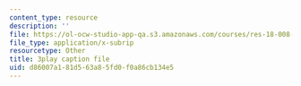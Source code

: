 ```yaml
---
content_type: resource
description: ''
file: https://ol-ocw-studio-app-qa.s3.amazonaws.com/courses/res-18-008-calculus-revisited-complex-variables-differential-equations-and-linear-algebra-fall-2011/d86007a181d563a85fd0f0a86cb134e5_dzKnv4ntH2g.srt
file_type: application/x-subrip
resourcetype: Other
title: 3play caption file
uid: d86007a1-81d5-63a8-5fd0-f0a86cb134e5
---
```

